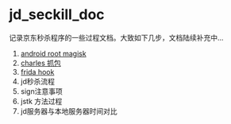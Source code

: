# jd_seckill_doc
记录京东秒杀程序的一些过程文档。大致如下几步，文档陆续补充中...

1. [android root  magisk](https://magiskcn.com/)
2. [charles 抓包](./doc/Android抓包.md)
3. [frida hook](./doc/frida.md)
4. jd秒杀流程
5. sign注意事项
6. jstk 方法过程
7. jd服务器与本地服务器时间对比
